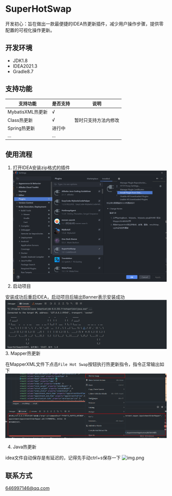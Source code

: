 # SuperHotSwap
开发初心：旨在做出一款最便捷的IDEA热更新插件，减少用户操作步骤，提供零配置的可视化操作更新。

## 开发环境
- JDK1.8
- IDEA2021.3
- Gradle8.7

## 支持功能
| 支持功能      | 是否支持      | 说明         |
| ----------- |-----------|------------|
| MybatisXML热更新      | √         ||
| Class热更新   | √ | 暂时只支持方法内修改 |
| Spring热更新   | 进行中       ||
| ...   | ...       ||

## 使用流程
1. 打开IDEA安装zip格式的插件
![img.png](img/pluigin-setting.png)
2. 启动项目

安装成功后重启IDEA，启动项目后输出Banner表示安装成功
![img_1.png](img/banner.png)
3. Mapper热更新

在MapperXML文件下点击`File Hot Swap`按钮执行热更新指令，指令正常输出如下
![img.png](img/xml-hotswap.png)

4. Java热更新

idea文件自动保存是有延迟的，记得先手动ctrl+s保存一下
![img.png](img/class-hotswap.gif)
## 联系方式
<646997146@qq.com>
